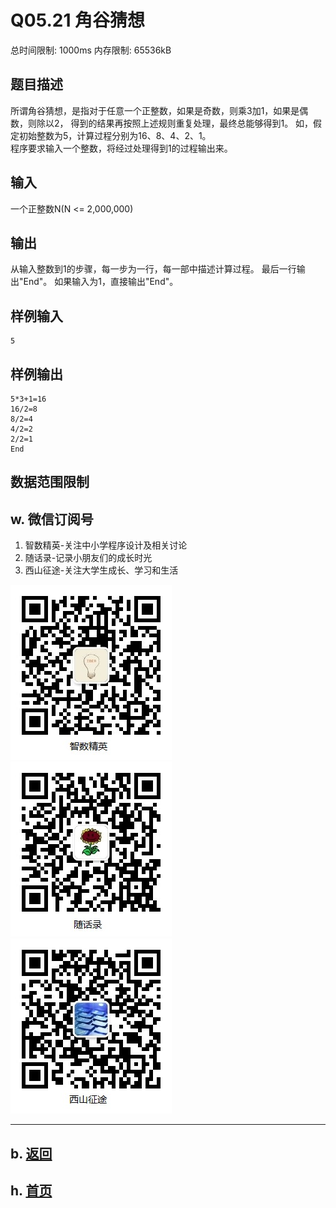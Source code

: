 # Q05.21 角谷猜想

总时间限制: 1000ms 内存限制: 65536kB

## 题目描述
   
所谓角谷猜想，是指对于任意一个正整数，如果是奇数，则乘3加1，如果是偶数，则除以2，
得到的结果再按照上述规则重复处理，最终总能够得到1。
如，假定初始整数为5，计算过程分别为16、8、4、2、1。   
程序要求输入一个整数，将经过处理得到1的过程输出来。

## 输入
   
一个正整数N(N <= 2,000,000)

## 输出
   
从输入整数到1的步骤，每一步为一行，每一部中描述计算过程。
最后一行输出"End"。
如果输入为1，直接输出"End"。

## 样例输入

    5

## 样例输出

    5*3+1=16
    16/2=8
    8/2=4
    4/2=2
    2/2=1
    End

## 数据范围限制

## w. 微信订阅号

1. 智数精英-关注中小学程序设计及相关讨论
2. 随话录-记录小朋友们的成长时光
2. 西山征途-关注大学生成长、学习和生活

![欢迎关注“智数精英”订阅号](../../assets/me/img/idea8.jpg)
![欢迎关注“随话录”订阅号](../../assets/me/img/shl8.jpg)
![欢迎关注“西山征途”订阅号](../../assets/me/img/xszt8.jpg)

----------

## b. [返回](../)
    
## h. [首页](../../)


